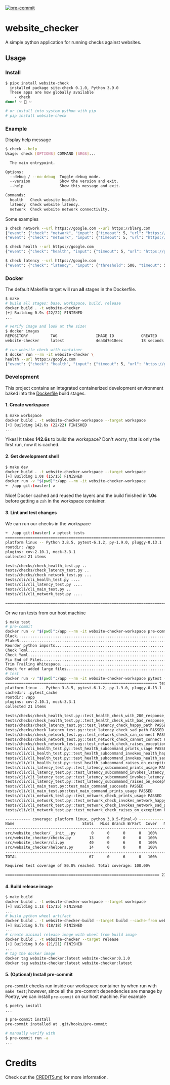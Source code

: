 <!-- [![Tests](https://github.com/aidanmelen/website-checker/workflows/Tests/badge.svg)](https://github.com/aidanmelen/website-checker/actions?workflow=Tests) -->
<!-- [![Codecov](https://codecov.io/gh/aidanmelen/website-checker/branch/master/graph/badge.svg)](https://codecov.io/gh/aidanmelen/website-checker) -->
<!-- [![PyPI](https://img.shields.io/pypi/v/website-checker.svg)](https://pypi.org/project/website-checker/) -->
<!-- [![Read the Docs](https://readthedocs.org/projects/website-checker/badge/)](https://website-checker.readthedocs.io/) -->
[![pre-commit](https://img.shields.io/badge/pre--commit-enabled-brightgreen?logo=pre-commit&logoColor=white)](https://github.com/pre-commit/pre-commit)

# website_checker

A simple python application for running checks against websites.

## Usage

### Install

```bash
$ pipx install website-check
  installed package site-check 0.1.0, Python 3.9.0
  These apps are now globally available
    - check
done! ✨ 🌟 ✨

# or install into system python with pip
# pip install website-check
```

### Example

Display help message

```bash
$ check --help
Usage: check [OPTIONS] COMMAND [ARGS]...

  The main entrypoint.

Options:
  --debug / --no-debug  Toggle debug mode.
  --version             Show the version and exit.
  --help                Show this message and exit.

Commands:
  health   Check website health.
  latency  Check website latency.
  network  Check website network connectivity.
```

Some examples

```bash
$ check network --url https://google.com --url https://blarg.com
{"event": {"check": "network", "input": {"timeout": 5, "url": "https://google.com"}, "output": "pass"}, "logger": "website-checker", "timestamp": "2020-11-30T05:27:23.413281"}
{"event": {"check": "network", "input": {"timeout": 5, "url": "https://blarg.com"}, "output": "fail"}, "logger": "website-checker", "timestamp": "2020-11-30T05:27:23.443994"}

$ check health --url https://google.com
{"event": {"check": "health", "input": {"timeout": 5, "url": "https://google.com"}, "output": "pass"}, "logger": "website-checker", "timestamp": "2020-11-30T05:27:49.413241"}

$ check latency --url https://google.com
{"event": {"check": "latency", "input": {"threshold": 500, "timeout": 5, "url": "https://google.com"}, "output": "pass"}, "logger": "website-checker", "timestamp": "2020-11-30T05:28:14.460530"}
```

### Docker

The default Makefile target will run **all** stages in the Dockerfile.

```bash
$ make
# build all stages: base, workspace, build, release
docker build . -t website-checker
[+] Building 0.9s (22/22) FINISHED
...

# verify image and look at the size!
$ docker images
REPOSITORY          TAG                 IMAGE ID            CREATED             SIZE
website-checker     latest              4ea3d7e18eec        18 seconds ago      55.6MB

# run website check with container
$ docker run --rm -it website-checker \
health --url https://google.com
{"event": {"check": "health", "input": {"timeout": 5, "url": "https://google.com"}, "output": "pass"}, "logger": "website-checker", "timestamp": "2020-11-30T05:00:23.444290"}
```

### Development

This project contains an integrated containerized development environment baked into the [Dockerfile](./Dockerfile) build stages.

#### 1. Create workspace

```bash
$ make workspace
docker build . -t website-checker-workspace --target workspace
[+] Building 142.6s (22/22) FINISHED
...
```

Yikes! It takes **142.6s** to build the workspace? Don't worry, that is only the first run, now it is cached.

#### 2. Get development shell

```bash
$ make dev
docker build . -t website-checker-workspace --target workspace
[+] Building 1.0s (15/15) FINISHED
docker run -v "$(pwd)":/app --rm -it website-checker-workspace
➜  /app git:(master) ✗
```

Nice! Docker cached and reused the layers and the build finished in **1.0s** before getting a `zsh` in the workspace container.

#### 3. Lint and test changes

We can run our checks in the workspace

```bash
➜  /app git:(master) ✗ pytest tests
====================================================================================== test session starts ======================================================================================
platform linux -- Python 3.8.5, pytest-6.1.2, py-1.9.0, pluggy-0.13.1
rootdir: /app
plugins: cov-2.10.1, mock-3.3.1
collected 21 items

tests/checks/check_health_test.py ..                                                                                                                                                      [  9%]
tests/checks/check_latency_test.py ..                                                                                                                                                     [ 19%]
tests/checks/check_network_test.py ...                                                                                                                                                    [ 33%]
tests/cli/cli_health_test.py ....                                                                                                                                                         [ 52%]
tests/cli/cli_latency_test.py ....                                                                                                                                                        [ 71%]
tests/cli/cli_main_test.py ..                                                                                                                                                             [ 80%]
tests/cli/cli_network_test.py ....                                                                                                                                                        [100%]

====================================================================================== 21 passed in 0.25s =======================================================================================
```

Or we run tests from our host machine

```bash
$ make test
# pre-commit
docker run -v "$(pwd)":/app --rm -it website-checker-workspace pre-commit run -a
Black....................................................................Passed
Flake8...................................................................Passed
Reorder python imports...................................................Passed
Check Toml...............................................................Passed
Check Yaml...............................................................Passed
Fix End of Files.........................................................Passed
Trim Trailing Whitespace.................................................Passed
Check for added large files..............................................Passed
# test
docker run -v "$(pwd)":/app --rm -it website-checker-workspace pytest -vvv --cov src -vvv
=================================================================== test session starts ====================================================================
platform linux -- Python 3.8.5, pytest-6.1.2, py-1.9.0, pluggy-0.13.1 -- /root/.cache/pypoetry/virtualenvs/website-checker-9TtSrW0h-py3.8/bin/python
cachedir: .pytest_cache
rootdir: /app
plugins: cov-2.10.1, mock-3.3.1
collected 21 items

tests/checks/check_health_test.py::test_health_check_with_200_response_code PASSED                                                                   [  4%]
tests/checks/check_health_test.py::test_health_check_with_bad_response_code PASSED                                                                   [  9%]
tests/checks/check_latency_test.py::test_latency_check_happy_path PASSED                                                                             [ 14%]
tests/checks/check_latency_test.py::test_latency_check_sad_path PASSED                                                                               [ 19%]
tests/checks/check_network_test.py::test_network_check_can_connect PASSED                                                                            [ 23%]
tests/checks/check_network_test.py::test_network_check_cannot_connect PASSED                                                                         [ 28%]
tests/checks/check_network_test.py::test_network_check_raises_exception_on_sad_path PASSED                                                           [ 33%]
tests/cli/cli_health_test.py::test_health_subcommand_prints_usage PASSED                                                                             [ 38%]
tests/cli/cli_health_test.py::test_health_subcommand_invokes_health_happy_path PASSED                                                                [ 42%]
tests/cli/cli_health_test.py::test_health_subcommand_invokes_health_sad_path PASSED                                                                  [ 47%]
tests/cli/cli_health_test.py::test_health_subcommand_raises_on_exception PASSED                                                                      [ 52%]
tests/cli/cli_latency_test.py::test_latency_subcommand_prints_usage PASSED                                                                           [ 57%]
tests/cli/cli_latency_test.py::test_latency_subcommand_invokes_latency_happy_path PASSED                                                             [ 61%]
tests/cli/cli_latency_test.py::test_latency_subcommand_invokes_latency_sad_path PASSED                                                               [ 66%]
tests/cli/cli_latency_test.py::test_latency_subcommand_raises_on_exception PASSED                                                                    [ 71%]
tests/cli/cli_main_test.py::test_main_command_succeeds PASSED                                                                                        [ 76%]
tests/cli/cli_main_test.py::test_main_command_prints_usage PASSED                                                                                    [ 80%]
tests/cli/cli_network_test.py::test_network_check_prints_usage PASSED                                                                                [ 85%]
tests/cli/cli_network_test.py::test_network_check_invokes_network_happy_path PASSED                                                                  [ 90%]
tests/cli/cli_network_test.py::test_network_check_invokes_network_sad_path PASSED                                                                    [ 95%]
tests/cli/cli_network_test.py::test_network_check_raises_on_exception PASSED                                                                         [100%]

----------- coverage: platform linux, python 3.8.5-final-0 -----------
Name                              Stmts   Miss Branch BrPart  Cover   Missing
-----------------------------------------------------------------------------
src/website_checker/__init__.py       0      0      0      0   100%
src/website_checker/checks.py        13      0      0      0   100%
src/website_checker/cli.py           40      0      6      0   100%
src/website_checker/helpers.py       14      0      0      0   100%
-----------------------------------------------------------------------------
TOTAL                                67      0      6      0   100%

Required test coverage of 80.0% reached. Total coverage: 100.00%

==================================================================== 21 passed in 1.50s ====================================================================
```

#### 4. Build release image

```bash
$ make build
docker build . -t website-checker-workspace --target workspace
[+] Building 1.1s (15/15) FINISHED
...
# build python wheel artifact
docker build . -t website-checker-build --target build --cache-from website-checker-workspace
[+] Building 6.7s (18/18) FINISHED
...
# create minimal release image with wheel from build image
docker build . -t website-checker --target release
[+] Building 0.6s (21/21) FINISHED
...
# tag the docker image
docker tag website-checker:latest website-checker:0.1.0
docker tag website-checker:latest website-checker:latest
```

#### 5. (Optional) Install pre-commit

`pre-commit` checks run inside our workspace container by when run with `make test`; however, since all the pre-commit dependencies are manage by Poetry, we can install `pre-commit` on our host machine. For example

```bash
$ poetry install
...

$ pre-commit install
pre-commit installed at .git/hooks/pre-commit

# manually verify with
$ pre-commit run -a
...
```

# Credits

Check out the [CREDITS.md](./docs/CREDITS.md) for more information.
